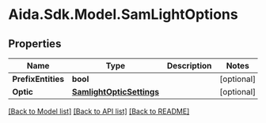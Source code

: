 # Aida.Sdk.Model.SamLightOptions

## Properties

Name | Type | Description | Notes
------------ | ------------- | ------------- | -------------
**PrefixEntities** | **bool** |  | [optional] 
**Optic** | [**SamlightOpticSettings**](SamlightOpticSettings.md) |  | [optional] 

[[Back to Model list]](../README.md#documentation-for-models) [[Back to API list]](../README.md#documentation-for-api-endpoints) [[Back to README]](../README.md)

